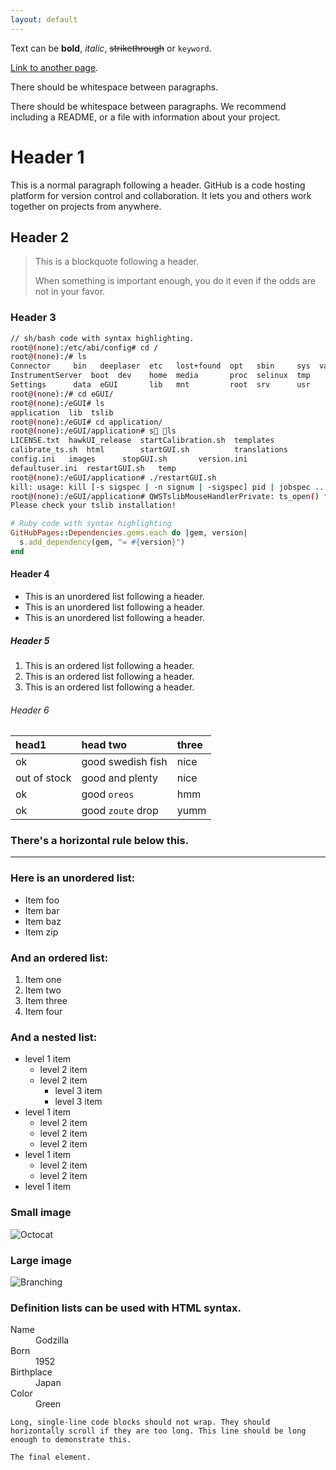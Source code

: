 ```yaml
---
layout: default
---
```


Text can be **bold**, _italic_, ~~strikethrough~~ or `keyword`.

[Link to another page](./another-page.html).

There should be whitespace between paragraphs.

There should be whitespace between paragraphs. We recommend including a README, or a file with information about your project.

# Header 1

This is a normal paragraph following a header. GitHub is a code hosting platform for version control and collaboration. It lets you and others work together on projects from anywhere.

## Header 2

> This is a blockquote following a header.
>
> When something is important enough, you do it even if the odds are not in your favor.

### Header 3

```sh
// sh/bash code with syntax highlighting.
root@(none):/etc/abi/config# cd /
root@(none):/# ls
Connector	  bin	deeplaser  etc	 lost+found  opt   sbin     sys  var
InstrumentServer  boot	dev	   home  media	     proc  selinux  tmp
Settings	  data	eGUI	   lib	 mnt	     root  srv	    usr
root@(none):/# cd eGUI/
root@(none):/eGUI# ls
application  lib  tslib
root@(none):/eGUI# cd application/
root@(none):/eGUI/application# s ls
LICENSE.txt	 hawkUI_release  startCalibration.sh  templates
calibrate_ts.sh  html		 startGUI.sh	      translations
config.ini	 images		 stopGUI.sh	      version.ini
defaultuser.ini  restartGUI.sh	 temp
root@(none):/eGUI/application# ./restartGUI.sh 
kill: usage: kill [-s sigspec | -n signum | -sigspec] pid | jobspec ... or kill -l [sigspec]
root@(none):/eGUI/application# QWSTslibMouseHandlerPrivate: ts_open() failed with error: 'No such file or directory'
Please check your tslib installation!
```

```ruby
# Ruby code with syntax highlighting
GitHubPages::Dependencies.gems.each do |gem, version|
  s.add_dependency(gem, "= #{version}")
end
```

#### Header 4

*   This is an unordered list following a header.
*   This is an unordered list following a header.
*   This is an unordered list following a header.

##### Header 5

1.  This is an ordered list following a header.
2.  This is an ordered list following a header.
3.  This is an ordered list following a header.

###### Header 6

| head1        | head two          | three |
|:-------------|:------------------|:------|
| ok           | good swedish fish | nice  |
| out of stock | good and plenty   | nice  |
| ok           | good `oreos`      | hmm   |
| ok           | good `zoute` drop | yumm  |

### There's a horizontal rule below this.

* * *

### Here is an unordered list:

*   Item foo
*   Item bar
*   Item baz
*   Item zip

### And an ordered list:

1.  Item one
1.  Item two
1.  Item three
1.  Item four

### And a nested list:

- level 1 item
  - level 2 item
  - level 2 item
    - level 3 item
    - level 3 item
- level 1 item
  - level 2 item
  - level 2 item
  - level 2 item
- level 1 item
  - level 2 item
  - level 2 item
- level 1 item

### Small image

![Octocat](https://github.githubassets.com/images/icons/emoji/octocat.png)

### Large image

![Branching](https://guides.github.com/activities/hello-world/branching.png)


### Definition lists can be used with HTML syntax.

<dl>
<dt>Name</dt>
<dd>Godzilla</dd>
<dt>Born</dt>
<dd>1952</dd>
<dt>Birthplace</dt>
<dd>Japan</dd>
<dt>Color</dt>
<dd>Green</dd>
</dl>

```
Long, single-line code blocks should not wrap. They should horizontally scroll if they are too long. This line should be long enough to demonstrate this.
```

```
The final element.
```
